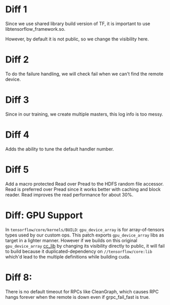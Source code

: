 # Diff 1
Since we use shared library build version of TF, it is important to
use libtensorflow_framework.so.

However, by default it is not public, so we change the visibility here.

# Diff 2
To do the failure handling, we will check fail when we can't find the
remote device.

# Diff 3
Since in our training, we create multiple masters, this log info is too messy.

# Diff 4
Adds the ability to tune the default handler number.

# Diff 5
Add a macro protected Read over Pread to the HDFS random file accessor.
Read is preferred over Pread since it works better with caching and block
reader. Read improves the read performance for about 30%.

# Diff: GPU Support
In `tensorflow/core/kernels/BUILD`:
`gpu_device_array` is for array-of-tensors types used by our custom ops.
This patch exports `gpu_device_array` libs as target in a lighter manner. However if we builds on this original `gpu_device_array` [cc_lib](https://github.com/tensorflow/tensorflow/blob/v2.4.0/tensorflow/core/kernels/BUILD#L725) by changing its visibility directly to public, it will fail to build because it duplicated-dependency on `//tensorflow/core:lib` which'd lead to the multiple definitions while building cuda.

# Diff 8:
There is no default timeout for RPCs like CleanGraph, which causes RPC hangs forever when the remote is down even if
grpc_fail_fast is true.
